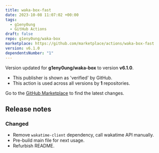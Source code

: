 ```yaml
---
title: waka-box-fast
date: 2023-10-08 11:07:02 +00:00
tags:
  - g1eny0ung
  - GitHub Actions
draft: false
repo: g1eny0ung/waka-box
marketplace: https://github.com/marketplace/actions/waka-box-fast
version: v6.1.0
dependentsNumber: "1"
---
```



Version updated for **g1eny0ung/waka-box** to version **v6.1.0**.
- This publisher is shown as 'verified' by GitHub.
- This action is used across all versions by **1** repositories.

Go to the [GitHub Marketplace](https://github.com/marketplace/actions/waka-box-fast) to find the latest changes.

## Release notes

### Changed

- Remove `wakatime-client` dependency, call wakatime API manually.
- Pre-build main file for next usage.
- Refurbish README.
